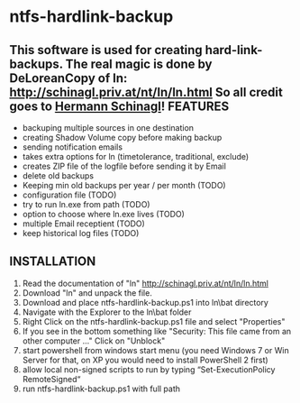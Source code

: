 ntfs-hardlink-backup
====================

This software is used for creating hard-link-backups.
The real magic is done by DeLoreanCopy of ln: http://schinagl.priv.at/nt/ln/ln.html	
So all credit goes to [Hermann Schinagl](http://schinagl.priv.at)!
FEATURES
--------
* backuping multiple sources in one destination
* creating Shadow Volume copy before making backup
* sending notification emails
* takes extra options for ln (timetolerance, traditional, exclude)
* creates ZIP file of the logfile before sending it by Email
* delete old backups
* Keeping min old backups per year / per month (TODO)
* configuration file (TODO)
* try to run ln.exe from path (TODO)
* option to choose where ln.exe lives (TODO)
* multiple Email receptient (TODO)
* keep historical log files (TODO)

INSTALLATION
-------------
1. Read the documentation of "ln" http://schinagl.priv.at/nt/ln/ln.html
2. Download "ln" and unpack the file.
3. Download and place ntfs-hardlink-backup.ps1 into ln\bat directory
4. Navigate with the Explorer to the ln\bat folder
5. Right Click on the ntfs-hardlink-backup.ps1 file and select "Properties"
6. If you see in the bottom something like "Security: This file came from an other computer ..." Click on "Unblock"
7. start powershell from windows start menu (you need Windows 7 or Win Server for that, on XP you would need to install PowerShell 2 first)
8. allow local non-signed scripts to run by typing “Set-ExecutionPolicy RemoteSigned“
9. run ntfs-hardlink-backup.ps1 with full path

